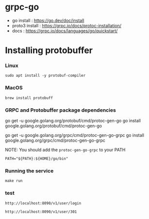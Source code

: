 # grpc-go
- go install : https://go.dev/doc/install
- proto3 install : https://grpc.io/docs/protoc-installation/
- docs : https://grpc.io/docs/languages/go/quickstart/

# Installing protobuffer

### Linux

```
sudo apt install -y protobuf-compiler
```

### MacOS

```
brew install protobuff
```

### GRPC and Protobuffer package dependencies

go get -u google.golang.org/protobuf/cmd/protoc-gen-go
go install google.golang.org/protobuf/cmd/protoc-gen-go

go get -u google.golang.org/grpc/cmd/protoc-gen-go-grpc
go install google.golang.org/grpc/cmd/protoc-gen-go-grpc

NOTE: You should add the `protoc-gen-go-grpc` to your PATH

```
PATH="${PATH}:${HOME}/go/bin"

```

### Running the service

```
make run
```

### test
>
    http://localhost:8090/v1/user/login
>
    http://localhost:8090/v1/user/301